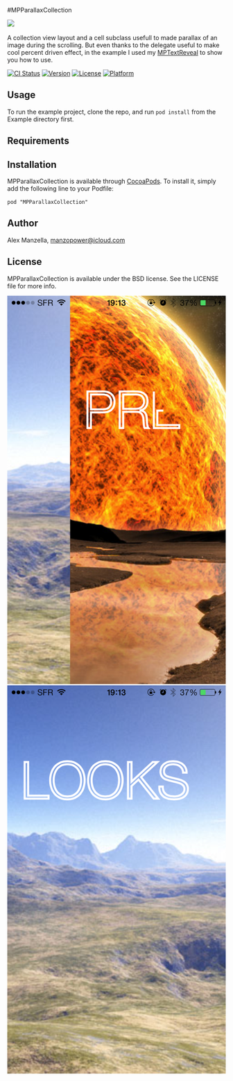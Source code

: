 #MPParallaxCollection


![](img/inaction.gif)

A collection view layout and a cell subclass usefull to made parallax of an image during the scrolling.
But even thanks to the delegate useful to make cool percent driven effect, in the example I used my [MPTextReveal](https://github.com/MP0w/MPTextReveal)
to show you how to use.


[![CI Status](http://img.shields.io/travis/MP0w/MPParallaxCollection.svg?style=flat)](https://travis-ci.org/MP0w/MPParallaxCollection)
[![Version](https://img.shields.io/cocoapods/v/MPParallaxCollection.svg?style=flat)](http://cocoadocs.org/docsets/MPParallaxCollection)
[![License](https://img.shields.io/cocoapods/l/MPParallaxCollection.svg?style=flat)](http://cocoadocs.org/docsets/MPParallaxCollection)
[![Platform](https://img.shields.io/cocoapods/p/MPParallaxCollection.svg?style=flat)](http://cocoadocs.org/docsets/MPParallaxCollection)

## Usage

To run the example project, clone the repo, and run `pod install` from the Example directory first.

## Requirements

## Installation

MPParallaxCollection is available through [CocoaPods](http://cocoapods.org). To install
it, simply add the following line to your Podfile:

    pod "MPParallaxCollection"

## Author

Alex Manzella, manzopower@icloud.com

## License

MPParallaxCollection is available under the BSD license. See the LICENSE file for more info.



![](img/img0.png)
![](img/img1.png)
